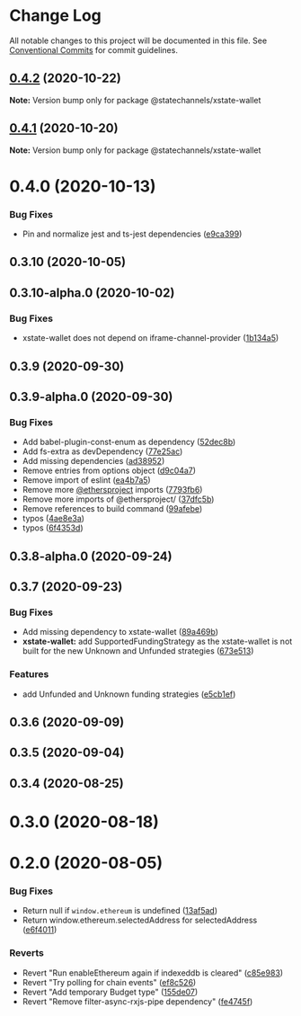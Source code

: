 # Change Log

All notable changes to this project will be documented in this file.
See [Conventional Commits](https://conventionalcommits.org) for commit guidelines.

## [0.4.2](https://github.com/statechannels/statechannels/compare/@statechannels/xstate-wallet@0.4.1...@statechannels/xstate-wallet@0.4.2) (2020-10-22)

**Note:** Version bump only for package @statechannels/xstate-wallet





## [0.4.1](https://github.com/statechannels/statechannels/compare/@statechannels/xstate-wallet@0.4.0...@statechannels/xstate-wallet@0.4.1) (2020-10-20)

**Note:** Version bump only for package @statechannels/xstate-wallet





# 0.4.0 (2020-10-13)


### Bug Fixes

* Pin and normalize jest and ts-jest dependencies ([e9ca399](https://github.com/statechannels/statechannels/commit/e9ca3997119645fdb9f558a921361171c20d66a0))



## 0.3.10 (2020-10-05)



## 0.3.10-alpha.0 (2020-10-02)


### Bug Fixes

* xstate-wallet does not depend on iframe-channel-provider ([1b134a5](https://github.com/statechannels/statechannels/commit/1b134a5c95180cdd818c5b8273f079295d4fd013))



## 0.3.9 (2020-09-30)



## 0.3.9-alpha.0 (2020-09-30)


### Bug Fixes

* Add babel-plugin-const-enum as dependency ([52dec8b](https://github.com/statechannels/statechannels/commit/52dec8b7d865b6c5c62c946364b9c3d52d8d9fc2))
* Add fs-extra as devDependency ([77e25ac](https://github.com/statechannels/statechannels/commit/77e25ac8373dd8be6ba3b16d38b16ee4c0718845))
* Add missing dependencies ([ad38952](https://github.com/statechannels/statechannels/commit/ad38952deccb9c395a8902bd652c5f4f0feaaa7a))
* Remove entries from options object ([d9c04a7](https://github.com/statechannels/statechannels/commit/d9c04a7178b768dc5b21c8e9919b3cfe596ab894))
* Remove import of eslint ([ea4b7a5](https://github.com/statechannels/statechannels/commit/ea4b7a5463d390ab639bfe216facfdf7eb0b25bd))
* Remove more [@ethersproject](https://github.com/ethersproject) imports ([7793fb6](https://github.com/statechannels/statechannels/commit/7793fb61eeb5af918954e8770719fb688faebb5f))
* Remove more imports of @ethersproject/ ([37dfc5b](https://github.com/statechannels/statechannels/commit/37dfc5b39aaa7b842cf599bad76e16f18458a0d0))
* Remove references to build command ([99afebe](https://github.com/statechannels/statechannels/commit/99afebe8b327b16f65ab4f56b81b19ee792810e2))
* typos ([4ae8e3a](https://github.com/statechannels/statechannels/commit/4ae8e3a9cf665772c7b05f7ed41d4ade37298d24))
* typos ([6f4353d](https://github.com/statechannels/statechannels/commit/6f4353de570cc5d32522ae3731a07596ea55a1f1))



## 0.3.8-alpha.0 (2020-09-24)



## 0.3.7 (2020-09-23)


### Bug Fixes

* Add missing dependency to xstate-wallet ([89a469b](https://github.com/statechannels/statechannels/commit/89a469bb14645cf3a35552609c3176af1bb81ccc))
* **xstate-wallet:** add SupportedFundingStrategy as the xstate-wallet is not built for the new Unknown and Unfunded strategies ([673e513](https://github.com/statechannels/statechannels/commit/673e513f2b733e28c0f56dd745273efcea5577cc))


### Features

* add Unfunded and Unknown funding strategies ([e5cb1ef](https://github.com/statechannels/statechannels/commit/e5cb1efbe799202f418945f4f75c8ba1a9723103))



## 0.3.6 (2020-09-09)



## 0.3.5 (2020-09-04)



## 0.3.4 (2020-08-25)



# 0.3.0 (2020-08-18)



# 0.2.0 (2020-08-05)


### Bug Fixes

* Return null if `window.ethereum` is undefined ([13af5ad](https://github.com/statechannels/statechannels/commit/13af5adb3f474de3226b89cc523b13eaf663cc35))
* Return window.ethereum.selectedAddress for selectedAddress ([e6f4011](https://github.com/statechannels/statechannels/commit/e6f40115b784648d846706229be0dc0f1229ed94))


### Reverts

* Revert "Run enableEthereum again if indexeddb is cleared" ([c85e983](https://github.com/statechannels/statechannels/commit/c85e983bdc3ae8d4497e60050fa588bcf6407432))
* Revert "Try polling for chain events" ([ef8c526](https://github.com/statechannels/statechannels/commit/ef8c5269c806827bbf55f2c0dd2a9ca1eebf3533))
* Revert "Add temporary Budget type" ([155de07](https://github.com/statechannels/statechannels/commit/155de07d14a55edfde69cab9a00d9c8eed9bf487))
* Revert "Remove filter-async-rxjs-pipe dependency" ([fe4745f](https://github.com/statechannels/statechannels/commit/fe4745fbee91d3bfba3a66ae6a1afcddb3c1b384))
